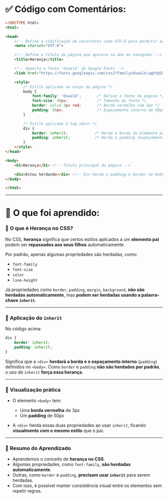 # ✅ Código com Comentários:

```html
<!DOCTYPE html>
<html>

<head>
    <!-- Define a codificação de caracteres como UTF-8 para permitir acentos e caracteres especiais -->
    <meta charset="UTF-8">

    <!-- Define o título da página que aparece na aba do navegador -->
    <title>Herança</title>

    <!-- Importa a fonte 'Oswald' do Google Fonts -->
    <link href="https://fonts.googleapis.com/css2?family=Oswald:wght@200..700&display=swap" rel="stylesheet">

    <style>
        /* Estilo aplicado ao corpo da página */
        body {
            font-family: 'Oswald';       /* Define a fonte da página */
            font-size: 40px;             /* Tamanho da fonte */
            border: solid 3px red;       /* Borda vermelha com 3px */
            padding: 50px;               /* Espaçamento interno de 50px */
        }

        /* Estilo aplicado à tag <div> */
        div {
            border: inherit;            /* Herda a borda do elemento pai (body) */
            padding: inherit;           /* Herda o padding (espaçamento interno) do elemento pai */
        }
    </style>
</head>

<body>
    <h1>Herança</h1> <!-- Título principal da página -->

    <div>Estou herdando</div> <!-- Div herda o padding e border do body -->
</body>

</html>
```

---

# 📘 O que foi aprendido:

### 🌱 **O que é Herança no CSS?**

No CSS, **herança** significa que certos estilos aplicados a um **elemento pai** podem ser **repassados aos seus filhos** automaticamente.

Por padrão, apenas algumas propriedades são herdadas, como:

* `font-family`
* `font-size`
* `color`
* `line-height`

Já propriedades como `border`, `padding`, `margin`, `background`, **não são herdadas automaticamente**, mas **podem ser herdadas usando a palavra-chave `inherit`**.

---

### 🧬 **Aplicação do `inherit`**

No código acima:

```css
div {
    border: inherit;
    padding: inherit;
}
```

Significa que a `<div>` **herdará a borda e o espaçamento interno** (`padding`) definidos no `<body>`. Como `border` e `padding` **não são herdados por padrão**, o uso de `inherit` **força essa herança**.

---

### 👀 **Visualização prática**

* O elemento `<body>` tem:

  * Uma **borda vermelha** de 3px
  * Um **padding** de 50px
* A `<div>` herda essas duas propriedades ao usar `inherit`, ficando **visualmente com o mesmo estilo** que o pai.

---

### 📌 **Resumo do Aprendizado**

* Aprendemos o conceito de **herança no CSS**.
* Algumas propriedades, como `font-family`, **são herdadas automaticamente**.
* Outras, como `border` e `padding`, **precisam usar `inherit`** para serem herdadas.
* Com isso, é possível manter consistência visual entre os elementos sem repetir regras.